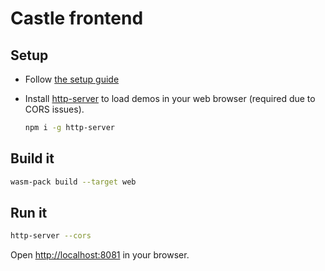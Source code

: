 # Castle frontend

## Setup

- Follow [the setup guide](https://rustwasm.github.io/docs/book/game-of-life/setup.html)

- Install [http-server](https://www.npmjs.com/package/http-server) to load demos in your web browser (required due to CORS issues).

  ```bash
  npm i -g http-server
  ```

## Build it

```bash
wasm-pack build --target web
```

## Run it

```bash
http-server --cors
```

Open <http://localhost:8081> in your browser.
